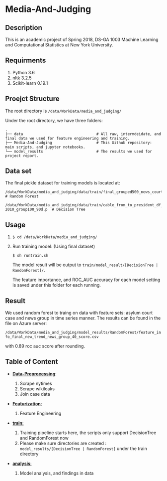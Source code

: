 # Media-And-Judging

## Description
This is an academic project of Spring 2018, DS-GA 1003 Machine Learning and Computational Statistics at New York University.

## Requirments
1. Python 3.6
2. nltk 3.2.5
3. Scikit-learn 0.19.1

## Proejct Structure

The root directory is ```/data/WorkData/media_and_judging/```

Under the root directory, we have three folders:

    .
    ├── data                                 # All raw, intermdeidate, and final data we used for feature engineering and training.
    ├── Media-And-Judging                    # This Github repository: main scripts, and jupyter notebooks.
    └── model_results                        # The results we used for project report.


## Data set 

The final pickle dataset for training models is located at: 


    /data/WorkData/media_and_judging/data/train/final_grouped500_news_court_trend_0110.p   # Random Forest

    /data/WorkData/media_and_judging/data/train/cable_from_to_president_df_2001-2010_group100_90d.p  # Decision Tree

## Usage

1. ```$ cd /data/WorkData/media_and_judging/```

2. Run training model: (Using final dataset)
	
	```$ sh runtrain.sh```
	
	The model result will be output to  ``train/model_result/[DecisionTree | RandomForest]/``. 
	
	The feature importance, and ROC_AUC accuracy for each model setting is saved under this folder for each running.


## Result

We used random forest to traing on data with feature sets: asylum court case and news group in time series manner. The results can be found in the file on Azure server:

```/data/WorkData/media_and_judging/model_results/RandomForest/feature_info_final_new_trend_news_group_40_score.csv```

with 0.89 roc auc score after rounding.


## Table of Content

* [**Data-Preprocessing**](https://github.com/Machine-Learning-NYU-2018/Media-And-Judging/blob/master/Data-Preprocessing/README.md): 
	1. Scrape nytimes
	2. Scrape wikileaks
	3. Join case data

* [**Featurization**:](https://github.com/Machine-Learning-NYU-2018/Media-And-Judging/tree/master/Featurization/README.md)
    1. Feature Engineering

* [**train**:](https://github.com/weikaipan/Media-And-Judging/blob/master/train/README.md) 
	1. Training pipeline starts here, the scripts only support DecisionTree and RandomForest now
	2. Please make sure directories are created : ```model_results/[DecisionTree | RandomForest]``` under the train directory

* [**analysis**:](https://github.com/weikaipan/Media-And-Judging/blob/master/analysis/README.md) 
	1. Model analysis, and findings in data
